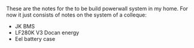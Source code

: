 These are the notes for the to be build powerwall system in my home. For now it just consists of notes on the system of a colleque:

- JK BMS
- LF280K V3 Docan energy
- Eel battery case